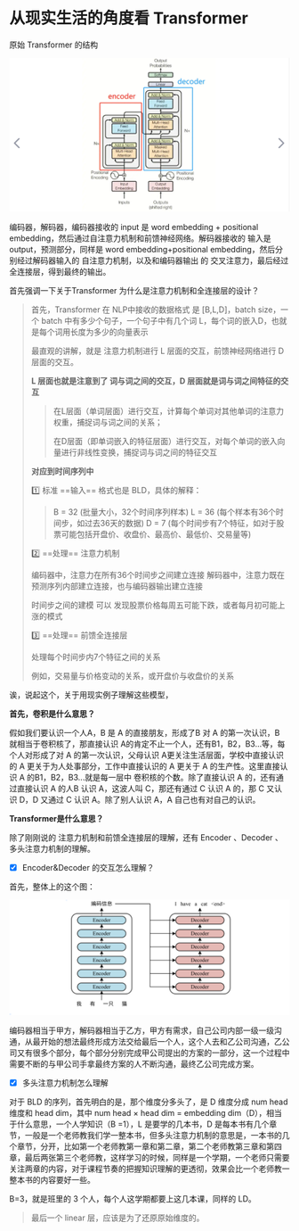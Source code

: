 # 从现实生活的角度看 Transformer

原始 Transformer 的结构

![image-20250320092445230](../images/image-20250320092445230.png)

编码器，解码器，编码器接收的 input 是 word embedding + positional embedding，然后通过自注意力机制和前馈神经网络。解码器接收的 输入是 output，预测部分，同样是 word embedding+positional embedding，然后分别经过解码器输入的 自注意力机制，以及和编码器输出 的 交叉注意力，最后经过 全连接层，得到最终的输出。

首先强调一下关于Transformer 为什么是注意力机制和全连接层的设计？

> 首先，Transformer 在 NLP中接收的数据格式 是 [B,L,D]，batch size，一个 batch 中有多少个句子，一个句子中有几个词 L，每个词的嵌入D，也就是每个词用长度为多少的向量表示
>
> 最直观的讲解，就是 注意力机制进行 L 层面的交互，前馈神经网络进行 D 层面的交互。
>
> **L 层面也就是注意到了 词与词之间的交互，D 层面就是词与词之间特征的交互** 
>
> > 在L层面（单词层面）进行交互，计算每个单词对其他单词的注意力权重，捕捉词与词之间的关系；
> >
> > 在D层面（即单词嵌入的特征层面）进行交互，对每个单词的嵌入向量进行非线性变换，捕捉词与词之间的特征交互 
>
> **对应到时间序列中**
>
> 1️⃣ 标准 ==输入== 格式也是 BLD，具体的解释： 
>
> > B = 32 (批量大小，32个时间序列样本)
> > L = 36 (每个样本有36个时间步，如过去36天的数据)
> > D = 7 (每个时间步有7个特征，如对于股票可能包括开盘价、收盘价、最高价、最低价、交易量等)
>
> 2️⃣ ==处理==   注意力机制
>
> 编码器中，注意力在所有36个时间步之间建立连接
> 解码器中，注意力既在预测序列内部建立连接，也与编码器输出建立连接
>
> 时间步之间的建模 可以 发现股票价格每周五可能下跌，或者每月初可能上涨的模式
>
> 3️⃣ ==处理==  前馈全连接层
>
> 处理每个时间步内7个特征之间的关系
>
> 例如，交易量与价格变动的关系，或开盘价与收盘价的关系

诶，说起这个，关于用现实例子理解这些模型，

**首先，卷积是什么意思？** 

假如我们要认识一个人A，B 是 A 的直接朋友，形成了B 对 A 的第一次认识，B 就相当于卷积核了，那直接认识 A的肯定不止一个人，还有B1，B2，B3...等，每个人对形成了对 A 的第一次认识，父母认识 A更关注生活层面，学校中直接认识的 A 更关于为人处事部分，工作中直接认识的 A 更关于 A 的生产性。这里直接认识 A 的B1，B2，B3...就是每一层中 卷积核的个数。除了直接认识 A 的，还有通过直接认识 A 的人B 认识 A，这波人叫 C，那还有通过 C 认识 A 的，那 C 又认识 D，D 又通过 C 认识 A。除了别人认识 A，A 自己也有对自己的认识。

**Transformer是什么意思？**

除了刚刚说的 注意力机制和前馈全连接层的理解，还有 Encoder 、Decoder 、多头注意力机制的理解。

- [x] Encoder&Decoder 的交互怎么理解？

首先，整体上的这个图：

![image-20250320095403477](../images/image-20250320095403477.png)

编码器相当于甲方，解码器相当于乙方，甲方有需求，自己公司内部一级一级沟通，从最开始的想法最终形成方法交给最后一个人，这个人去和乙公司沟通，乙公司又有很多个部分，每个部分分别完成甲公司提出的方案的一部分，这一个过程中需要不断的与甲公司手拿最终方案的人不断沟通，最终乙公司完成方案。

- [x] 多头注意力机制怎么理解

对于 BLD 的序列，首先明白的是，那个维度分多头了，是 D 维度分成 num head维度和 head dim，其中 num head × head dim = embedding dim（D），相当于什么意思，一个人学知识（B =1），L 是要学的几本书，D 是每本书有几个章节，一般是一个老师教我们学一整本书，但多头注意力机制的意思是，一本书的几个章节，分开，比如第一个老师教第一章和第二章，第二个老师教第三章和第四章，最后两张第三个老师教，这样学习的时候，同样是一个学期，一个老师只需要关注两章的内容，对于课程节奏的把握知识理解的更透彻，效果会比一个老师教一整本书的内容要好一些。

B=3，就是班里的 3 个人，每个人这学期都要上这几本课，同样的 LD。

> 最后一个 linear 层，应该是为了还原原始维度的。